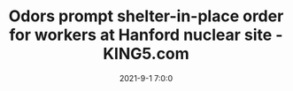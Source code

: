 ---
"title": "Odors prompt shelter-in-place order for workers at Hanford nuclear site - KING5.com"
"date": "2021-9-1 7:0:0"
"feed_name": "GOOGLENEWSDRILLING"
"feed_website": "https://news.google.com/search?q=drilling%2Bincident&hl=en-US&gl=US&ceid=US:en"
"feed_rss": "https://news.google.com/rss/search?q=drilling%2Bincident&hl=en-US&gl=US&ceid=US:en"
"link": "https://www.king5.com/article/news/local/odors-prompt-shelter-place-order-workers-hanford-nuclear-site/281-67e3ef31-8e2a-4ce3-a5b0-e255dff1505c"
"file": "_posts/2021-1-1-063e80c14070d3edf264f78472ca16d854a12a86.md"
"accident": "0"
"drilling": "0"
---